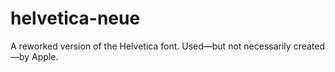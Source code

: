 # helvetica-neue
A reworked version of the Helvetica font. Used—but not necessarily created—by Apple.
